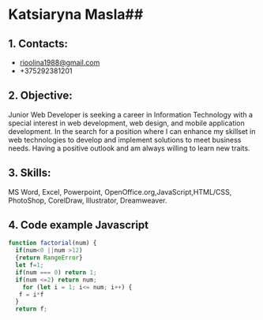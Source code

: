 # Katsiaryna Masla##

## 1. Contacts: 
* rioolina1988@gmail.com
* +375292381201   
## 2. Objective: 
Junior Web Developer is seeking a career in Information Technology with a special interest in web development, web design, and mobile application development. In the search for a position where I can enhance my skillset in web technologies to develop and implement solutions to meet business needs. Having a positive outlook and am always willing to learn new traits.     
## 3. Skills: 
MS Word, Excel, Powerpoint, OpenOffice.org,JavaScript,HTML/CSS, PhotoShop, CorelDraw, Illustrator, Dreamweaver.

## 4. Code example Javascript
```javascript 
function factorial(num) {         
  if(num<0 ||num >12)
  {return RangeError}
  let f=1;
  if(num === 0) return 1;
  if(num <=2) return num;
    for (let i = 1; i<= num; i++) {
   f = i*f
  }
  return f;
